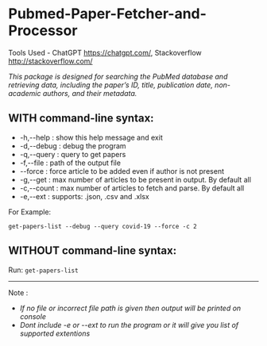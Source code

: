 # Pubmed-Paper-Fetcher-and-Processor

Tools Used - ChatGPT https://chatgpt.com/, Stackoverflow http://stackoverflow.com/

*This package is designed for searching the PubMed database and retrieving data, including the paper’s ID, title, publication date, non-academic authors, and their metadata.*

**WITH** command-line syntax:
--
- -h,--help  : show this help message and exit
- -d,--debug : debug the program
- -q,--query : query to get papers
- -f,--file  : path of the output file
- --force    : force article to be added even if author is not present
- -g,--get   : max number of articles to be present in output. By default all
- -c,--count : max number of articles to fetch and parse. By default all
- -e,--ext   : supports: .json, .csv and .xlsx

For Example:

`get-papers-list --debug --query covid-19 --force -c 2`

**WITHOUT** command-line syntax:
--
Run: `get-papers-list`


_____
Note :
- *If no file or incorrect file path is given then output will be printed on console*
- *Dont include -e or --ext to run the program or it will give you list of supported extentions*



